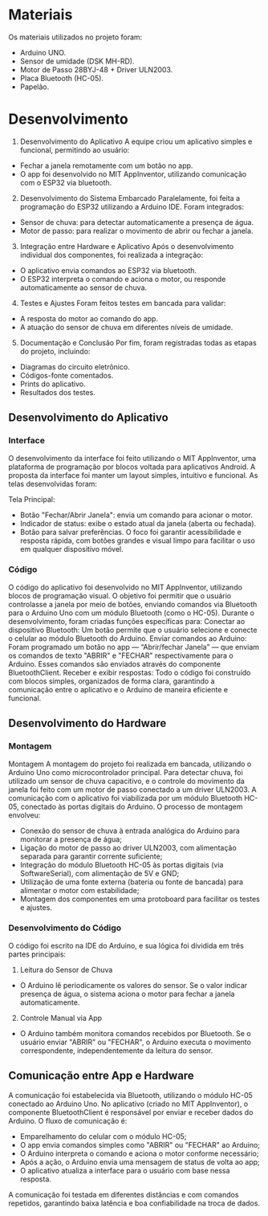 
# Materiais

Os materiais utilizados no projeto foram:
- Arduino UNO.
- Sensor de umidade (DSK MH-RD).
- Motor de Passo 28BYJ-48 + Driver ULN2003.
- Placa Bluetooth (HC-05).
- Papelão.

# Desenvolvimento

1. Desenvolvimento do Aplicativo
A equipe criou um aplicativo simples e funcional, permitindo ao usuário:
- Fechar a janela remotamente com um botão no app.
- O app foi desenvolvido no MIT AppInventor, utilizando comunicação com o ESP32 via bluetooth.

2. Desenvolvimento do Sistema Embarcado
Paralelamente, foi feita a programação do ESP32 utilizando a Arduino IDE. Foram integrados:
- Sensor de chuva: para detectar automaticamente a presença de água.
- Motor de passo: para realizar o movimento de abrir ou fechar a janela.

3. Integração entre Hardware e Aplicativo
Após o desenvolvimento individual dos componentes, foi realizada a integração:
- O aplicativo envia comandos ao ESP32 via bluetooth.
- O ESP32 interpreta o comando e aciona o motor, ou responde automaticamente ao sensor de chuva.

4. Testes e Ajustes
Foram feitos testes em bancada para validar:
- A resposta do motor ao comando do app.
- A atuação do sensor de chuva em diferentes níveis de umidade.

5. Documentação e Conclusão
Por fim, foram registradas todas as etapas do projeto, incluindo:
- Diagramas do circuito eletrônico.
- Códigos-fonte comentados.
- Prints do aplicativo.
- Resultados dos testes.

## Desenvolvimento do Aplicativo

### Interface

O desenvolvimento da interface foi feito utilizando o MIT AppInventor, uma plataforma de programação por blocos voltada para aplicativos Android. A proposta da interface foi manter um layout simples, intuitivo e funcional. As telas desenvolvidas foram:

Tela Principal:
- Botão "Fechar/Abrir Janela": envia um comando para acionar o motor.
- Indicador de status: exibe o estado atual da janela (aberta ou fechada).
- Botão para salvar preferências.
O foco foi garantir acessibilidade e resposta rápida, com botões grandes e visual limpo para facilitar o uso em qualquer dispositivo móvel.

### Código

O código do aplicativo foi desenvolvido no MIT AppInventor, utilizando blocos de programação visual. O objetivo foi permitir que o usuário controlasse a janela por meio de botões, enviando comandos via Bluetooth para o Arduino Uno com um módulo Bluetooth (como o HC-05).
Durante o desenvolvimento, foram criadas funções específicas para:
Conectar ao dispositivo Bluetooth:
Um botão permite que o usuário selecione e conecte o celular ao módulo Bluetooth do Arduino.
Enviar comandos ao Arduino:
Foram programado um botão no app — “Abrir/fechar Janela” — que enviam os comandos de texto "ABRIR" e "FECHAR" respectivamente para o Arduino. Esses comandos são enviados através do componente BluetoothClient.
Receber e exibir respostas:
Todo o código foi construído com blocos simples, organizados de forma clara, garantindo a comunicação entre o aplicativo e o Arduino de maneira eficiente e funcional.

## Desenvolvimento do Hardware

### Montagem

Montagem
A montagem do projeto foi realizada em bancada, utilizando o Arduino Uno como microcontrolador principal. Para detectar chuva, foi utilizado um sensor de chuva capacitivo, e o controle do movimento da janela foi feito com um motor de passo conectado a um driver ULN2003. A comunicação com o aplicativo foi viabilizada por um módulo Bluetooth HC-05, conectado às portas digitais do Arduino.
O processo de montagem envolveu:
- Conexão do sensor de chuva à entrada analógica do Arduino para monitorar a presença de água;
- Ligação do motor de passo ao driver ULN2003, com alimentação separada para garantir corrente suficiente;
- Integração do módulo Bluetooth HC-05 às portas digitais (via SoftwareSerial), com alimentação de 5V e GND;
- Utilização de uma fonte externa (bateria ou fonte de bancada) para alimentar o motor com estabilidade;
- Montagem dos componentes em uma protoboard para facilitar os testes e ajustes.

### Desenvolvimento do Código

O código foi escrito na IDE do Arduino, e sua lógica foi dividida em três partes principais:
1. Leitura do Sensor de Chuva
- O Arduino lê periodicamente os valores do sensor. Se o valor indicar presença de água, o sistema aciona o motor para fechar a janela automaticamente.

2. Controle Manual via App
- O Arduino também monitora comandos recebidos por Bluetooth. Se o usuário enviar "ABRIR" ou "FECHAR", o Arduino executa o movimento correspondente, independentemente da leitura do sensor.


## Comunicação entre App e Hardware

A comunicação foi estabelecida via Bluetooth, utilizando o módulo HC-05 conectado ao Arduino Uno. No aplicativo (criado no MIT AppInventor), o componente BluetoothClient é responsável por enviar e receber dados do Arduino.
O fluxo de comunicação é:
- Emparelhamento do celular com o módulo HC-05;
- O app envia comandos simples como "ABRIR" ou "FECHAR" ao Arduino;
- O Arduino interpreta o comando e aciona o motor conforme necessário;
- Após a ação, o Arduino envia uma mensagem de status de volta ao app;
- O aplicativo atualiza a interface para o usuário com base nessa resposta.

A comunicação foi testada em diferentes distâncias e com comandos repetidos, garantindo baixa latência e boa confiabilidade na troca de dados.
